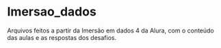 # Imersao_dados
Arquivos feitos a partir da Imersão em dados 4 da Alura, com o conteúdo das aulas e as respostas dos desafios. 
